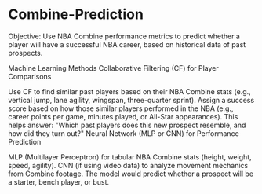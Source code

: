 # Combine-Prediction
Objective:
Use NBA Combine performance metrics to predict whether a player will have a successful NBA career, based on historical data of past prospects.

Machine Learning Methods
Collaborative Filtering (CF) for Player Comparisons

Use CF to find similar past players based on their NBA Combine stats (e.g., vertical jump, lane agility, wingspan, three-quarter sprint).
Assign a success score based on how those similar players performed in the NBA (e.g., career points per game, minutes played, or All-Star appearances).
This helps answer: "Which past players does this new prospect resemble, and how did they turn out?"
Neural Network (MLP or CNN) for Performance Prediction

MLP (Multilayer Perceptron) for tabular NBA Combine stats (height, weight, speed, agility).
CNN (if using video data) to analyze movement mechanics from Combine footage.
The model would predict whether a prospect will be a starter, bench player, or bust.
